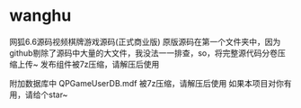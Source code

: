 # wanghu
网狐6.6源码视频棋牌游戏源码(正式商业版)
原版源码在第一个文件夹中，因为github剔除了源码中大量的大文件，我没法一一排查，so，将完整源代码分卷压缩上传~
发布组件被7z压缩，请解压后使用

附加数据库中 
QPGameUserDB.mdf 被7z压缩，请解压后使用
如果本项目对你有用，请给个star~